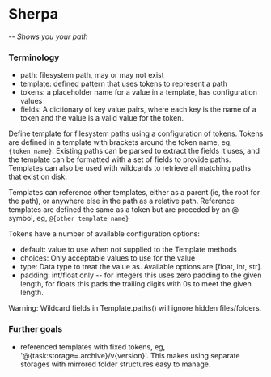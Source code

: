 # Sherpa

-- _Shows you your path_

### Terminology
* path: filesystem path, may or may not exist
* template: defined pattern that uses tokens to represent a path
* tokens: a placeholder name for a value in a template, has configuration values
* fields: A dictionary of key value pairs, where each key is the name of a token and the value is a valid value for the token.

Define template for filesystem paths using a configuration of tokens. Tokens are defined in a template with brackets around the token name, eg, `{token_name}`. Existing paths can be parsed to extract the fields it uses, and the template can be formatted with a set of fields to provide paths. Templates can also be used with wildcards to retrieve all matching paths that exist on disk.

Templates can reference other templates, either as a parent (ie, the root for the path), or anywhere else in the path as a relative path. Reference templates are defined the same as a token but are preceded by an @ symbol, eg, `@{other_template_name}`

Tokens have a number of available configuration options:
* default: value to use when not supplied to the Template methods
* choices: Only acceptable values to use for the value
* type: Data type to treat the value as. Available options are [float, int, str].
* padding: int/float only -- for integers this uses zero padding to the given length, for floats this pads the trailing digits with 0s to meet the given length.

<aside class="warning">
Warning: Wildcard fields in Template.paths() will ignore hidden files/folders.
</aside>

### Further goals
* referenced templates with fixed tokens, eg, '@{task:storage=.archive}/v{version}'. This makes using separate storages with mirrored folder structures easy to manage.
